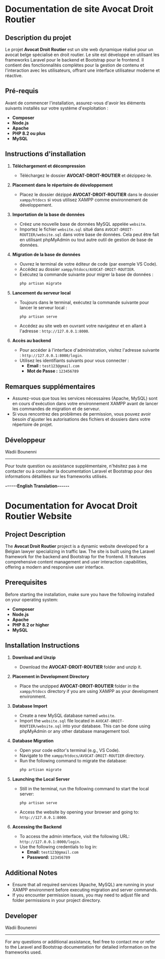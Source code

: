 # Documentation de site Avocat Droit Routier

## Description du projet
Le projet **Avocat Droit Routier** est un site web dynamique réalisé pour un avocat belge spécialisé en droit routier. Le site est développé en utilisant les frameworks Laravel pour le backend et Bootstrap pour le frontend. Il contient des fonctionnalités complètes pour la gestion de contenu et l'interaction avec les utilisateurs, offrant une interface utilisateur moderne et réactive.

## Pré-requis
Avant de commencer l'installation, assurez-vous d'avoir les éléments suivants installés sur votre système d'exploitation :
- **Composer**
- **Node.js**
- **Apache**
- **PHP 8.2 ou plus**
- **MySQL**

## Instructions d'installation

1. **Téléchargement et décompression**
   - Téléchargez le dossier **AVOCAT-DROIT-ROUTIER** et dézippez-le.

2. **Placement dans le répertoire de développement**
   - Placez le dossier dézippé **AVOCAT-DROIT-ROUTIER** dans le dossier `xampp/htdocs` si vous utilisez XAMPP comme environnement de développement.

3. **Importation de la base de données**
   - Créez une nouvelle base de données MySQL appelée `website`.
   - Importez le fichier `website.sql` situé dans `AVOCAT-DROIT-ROUTIER/website.sql` dans votre base de données. Cela peut être fait en utilisant phpMyAdmin ou tout autre outil de gestion de base de données.

4. **Migration de la base de données**
   - Ouvrez le terminal de votre éditeur de code (par exemple VS Code).
   - Accédez au dossier `xampp/htdocs/AVOCAT-DROIT-ROUTIER`.
   - Exécutez la commande suivante pour migrer la base de données :
     ```bash
     php artisan migrate
     ```

5. **Lancement du serveur local**
   - Toujours dans le terminal, exécutez la commande suivante pour lancer le serveur local :
     ```bash
     php artisan serve
     ```
   - Accédez au site web en ouvrant votre navigateur et en allant à l'adresse : `http://127.0.0.1:8000`.

6. **Accès au backend**
   - Pour accéder à l'interface d'administration, visitez l'adresse suivante : `http://127.0.0.1:8000/login`.
   - Utilisez les identifiants suivants pour vous connecter :
     - **Email :** `test123@gmail.com`
     - **Mot de Passe :** `123456789`

## Remarques supplémentaires
- Assurez-vous que tous les services nécessaires (Apache, MySQL) sont en cours d'exécution dans votre environnement XAMPP avant de lancer les commandes de migration et de serveur.
- Si vous rencontrez des problèmes de permission, vous pouvez avoir besoin d'ajuster les autorisations des fichiers et dossiers dans votre répertoire de projet.

## Développeur
Wadii Bounenni

---

Pour toute question ou assistance supplémentaire, n'hésitez pas à me contacter ou à consulter la documentation Laravel et Bootstrap pour des informations détaillées sur les frameworks utilisés.

**------English Translation------**

# Documentation for Avocat Droit Routier Website

## Project Description
The **Avocat Droit Routier** project is a dynamic website developed for a Belgian lawyer specializing in traffic law. The site is built using the Laravel framework for the backend and Bootstrap for the frontend. It features comprehensive content management and user interaction capabilities, offering a modern and responsive user interface.

## Prerequisites
Before starting the installation, make sure you have the following installed on your operating system:
- **Composer**
- **Node.js**
- **Apache**
- **PHP 8.2 or higher**
- **MySQL**

## Installation Instructions

1. **Download and Unzip**
   - Download the **AVOCAT-DROIT-ROUTIER** folder and unzip it.

2. **Placement in Development Directory**
   - Place the unzipped **AVOCAT-DROIT-ROUTIER** folder in the `xampp/htdocs` directory if you are using XAMPP as your development environment.

3. **Database Import**
   - Create a new MySQL database named `website`.
   - Import the `website.sql` file located in `AVOCAT-DROIT-ROUTIER/website.sql` into your database. This can be done using phpMyAdmin or any other database management tool.

4. **Database Migration**
   - Open your code editor's terminal (e.g., VS Code).
   - Navigate to the `xampp/htdocs/AVOCAT-DROIT-ROUTIER` directory.
   - Run the following command to migrate the database:
     ```bash
     php artisan migrate
     ```

5. **Launching the Local Server**
   - Still in the terminal, run the following command to start the local server:
     ```bash
     php artisan serve
     ```
   - Access the website by opening your browser and going to: `http://127.0.0.1:8000`.

6. **Accessing the Backend**
   - To access the admin interface, visit the following URL: `http://127.0.0.1:8000/login`.
   - Use the following credentials to log in:
     - **Email:** `test123@gmail.com`
     - **Password:** `123456789`

## Additional Notes
- Ensure that all required services (Apache, MySQL) are running in your XAMPP environment before executing migration and server commands.
- If you encounter permission issues, you may need to adjust file and folder permissions in your project directory.

## Developer
Wadii Bounenni

---

For any questions or additional assistance, feel free to contact me or refer to the Laravel and Bootstrap documentation for detailed information on the frameworks used.